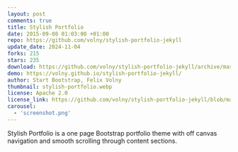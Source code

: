 ```yaml
---
layout: post
comments: true
title: Stylish Portfolio
date: 2015-09-08 01:03:00 +01:00
repo: https://github.com/volny/stylish-portfolio-jekyll
update_date: 2024-11-04
forks: 215
stars: 235
download: https://github.com/volny/stylish-portfolio-jekyll/archive/master.zip
demo: https://volny.github.io/stylish-portfolio-jekyll/
author: Start Bootstrap, Felix Volny
thumbnail: stylish-portfolio.webp
license: Apache 2.0
license_link: https://github.com/volny/stylish-portfolio-jekyll/blob/master/LICENSE
carousel:
  - 'screenshot.png'
---
```


Stylish Portfolio is a one page Bootstrap portfolio theme with off canvas navigation and smooth scrolling through content sections.
